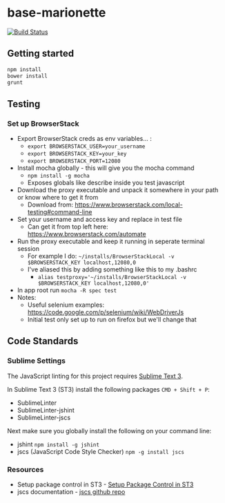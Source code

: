 base-marionette
===============
[![Build Status](https://travis-ci.org/UseAllFive/base-marionette.svg)](https://travis-ci.org/UseAllFive/base-marionette)

## Getting started
```BASH
npm install
bower install
grunt
```

## Testing
### Set up BrowserStack
- Export BrowserStack creds as env variables... :
    * ```export BROWSERSTACK_USER=your_username```
    * ```export BROWSERSTACK_KEY=your_key```
    * ```export BROWSERSTACK_PORT=12080```
- Install mocha globally - this will give you the mocha command
    * ```npm install -g mocha```
    * Exposes globals like describe inside you test javascript
- Download the proxy executable and unpack it somewhere in your path or know where to get it from
    * Download from: https://www.browserstack.com/local-testing#command-line
- Set your username and access key and replace in test file
    * Can get it from top left here: https://www.browserstack.com/automate
- Run the proxy executable and keep it running in seperate terminal session
    * For example I do: ```~/installs/BrowserStackLocal -v $BROWSERSTACK_KEY localhost,12080,0```
    * I've aliased this by adding something like this to my .bashrc
        * ```alias testproxy='~/installs/BrowserStackLocal -v $BROWSERSTACK_KEY localhost,12080,0'```
- In app root run ```mocha -R spec test```
- Notes:
    * Useful selenium examples: https://code.google.com/p/selenium/wiki/WebDriverJs
    * Initial test only set up to run on firefox but we'll change that

## Code Standards
### Sublime Settings
The JavaScript linting for this project requires [Sublime Text 3](http://www.sublimetext.com/3).

In Sublime Text 3 (ST3) install the following packages `CMD + Shift + P`:
- SublimeLinter
- SublimeLinter-jshint
- SublimeLinter-jscs

Next make sure you globally install the following on your command line:
- jshint `npm install -g jshint`
- jscs (JavaScript Code Style Checker) `npm -g install jscs`

### Resources
- Setup package control in ST3 - [Setup Package Control in ST3](https://sublime.wbond.net/installation)
- jscs documentation -  [jscs github repo](https://github.com/mdevils/node-jscs)
